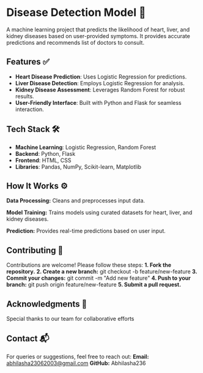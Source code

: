 # Disease Detection Model 🌟

A machine learning project that predicts the likelihood of heart, liver, and kidney diseases based on user-provided symptoms. It provides accurate predictions and recommends list of doctors to consult.

## Features ✅

- **Heart Disease Prediction**: Uses Logistic Regression for predictions.
- **Liver Disease Detection**: Employs Logistic Regression for analysis.
- **Kidney Disease Assessment**: Leverages Random Forest for robust results.
- **User-Friendly Interface**: Built with Python and Flask for seamless interaction.

## Tech Stack 🛠️

- **Machine Learning**: Logistic Regression, Random Forest
- **Backend**: Python, Flask
- **Frontend**: HTML, CSS
- **Libraries**: Pandas, NumPy, Scikit-learn, Matplotlib

## How It Works ⚙️

**Data Processing:** Cleans and preprocesses input data.

**Model Training:** Trains models using curated datasets for heart, liver, and kidney diseases.

**Prediction:** Provides real-time predictions based on user input.


## Contributing 🤝
Contributions are welcome! Please follow these steps:
**1. Fork the repository.**
**2. Create a new branch:**
    git checkout -b feature/new-feature
**3. Commit your changes:**
    git commit -m "Add new feature"
**4. Push to your branch:**
    git push origin feature/new-feature
**5. Submit a pull request.**

## Acknowledgments 🙌
Special thanks to our team for collaborative efforts

## Contact 📬
For queries or suggestions, feel free to reach out:
**Email:** abhilasha23062003@gmail.com
**GitHub:** Abhilasha236

